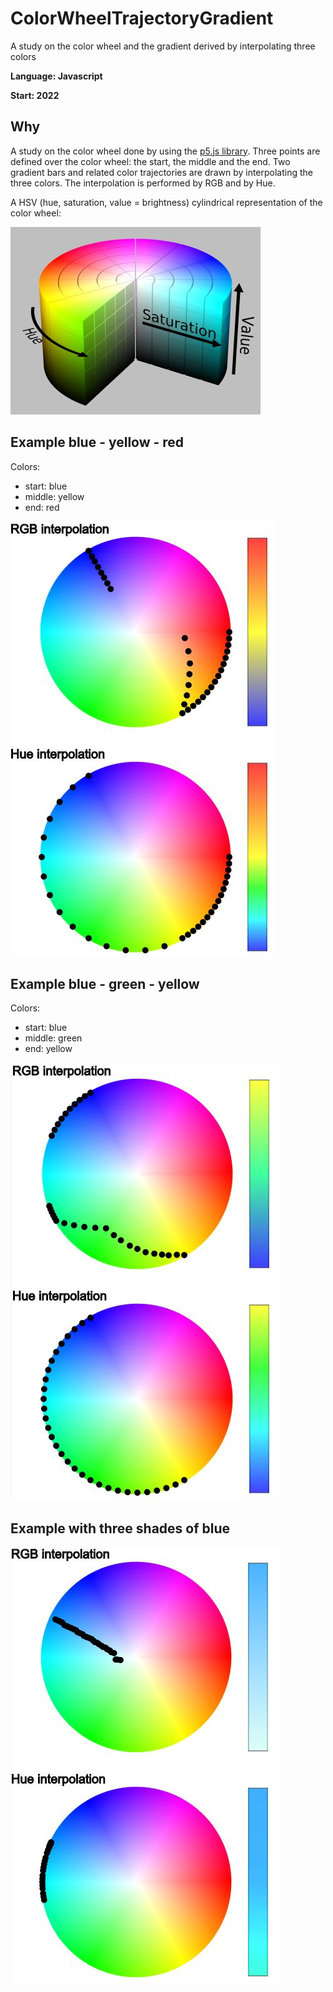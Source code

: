 # ColorWheelTrajectoryGradient
A study on the color wheel and the gradient derived by interpolating three colors

**Language: Javascript**

**Start: 2022**

## Why
A study on the color wheel done by using the [p5.js library](https://p5js.org/). Three points are defined over the color wheel: the start, the middle and the end. Two gradient bars and related color trajectories are drawn by interpolating the three colors. The interpolation is performed by RGB and by Hue.

A HSV (hue, saturation, value = brightness) cylindrical representation of the color wheel:

![Example](/images/color_wheel.jpg)


## Example blue - yellow - red

Colors:
- start: blue
- middle: yellow
- end: red

![Example](/images/example1.jpg)

## Example blue - green - yellow

Colors:
- start: blue
- middle: green
- end: yellow

![Example](/images/example2.jpg)

## Example with three shades of blue

![Example](/images/example3.jpg)
